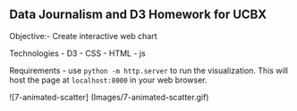 ## Data Journalism and D3 Homework for UCBX

Objective:- Create interactive web chart


Technologies
    - D3
    - CSS
    - HTML
    - js

Requirements
    - use `python -m http.server` to run the visualization. This will host the page at `localhost:8000` in your web browser.

![7-animated-scatter] (Images/7-animated-scatter.gif)



